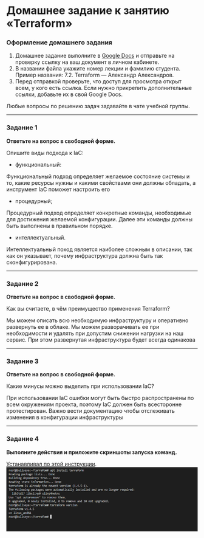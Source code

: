 # Домашнее задание к занятию «Terraform»


### Оформление домашнего задания

1. Домашнее задание выполните в [Google Docs](https://docs.google.com/) и отправьте на проверку ссылку на ваш документ в личном кабинете.  
1. В названии файла укажите номер лекции и фамилию студента. Пример названия: 7.2. Terraform — Александр Александров.
1. Перед отправкой проверьте, что доступ для просмотра открыт всем, у кого есть ссылка. Если нужно прикрепить дополнительные ссылки, добавьте их в свой Google Docs.

Любые вопросы по решению задач задавайте в чате учебной группы.

---

### Задание 1

**Ответьте на вопрос в свободной форме.**

Опишите виды подхода к IaC:

 * функциональный:

  Функциональный подход определяет желаемое состояние системы и то, какие ресурсы нужны и какими свойствами они должны обладать, а инструмент IaC поможет настроить его  

 * процедурный;

Процедурный подход определяет конкретные команды, необходимые для достижения желаемой конфигурации. Далее эти команды должны быть выполнены в правильном порядке.  

 * интеллектуальный.

 Интеллектуальный поход является наиболее сложным в описании, так как он указывает, почему инфраструктура должна быть так сконфигурирована.

---

### Задание 2

**Ответьте на вопрос в свободной форме.**

Как вы считаете, в чём преимущество применения Terraform?

Мы можем описать всю необходимую инфраструктуру и оперативно развернуть ее в облаке. Мы можем разворачивать ее при необходимости и удалять при допустим снижении нагрузки на наш сервис. При этом развернутая инфраструктура будет всегда одинакова

---

### Задание 3

**Ответьте на вопрос в свободной форме.**

Какие минусы можно выделить при использовании IaC?

При использовании IaC ошибки могут быть быстро распространены по всем окружениям проекта, поэтому IaC должен быть всесторонне протестирован.
Важно вести документацию чтобы отслеживать изменения в конфигурации инфраструктуры  
 
---

### Задание 4

**Выполните действия и приложите скриншоты запуска команд.**

[Устанавливал по этой инструкции](https://learn.hashicorp.com/tutorials/terraform/install-cli).    
![](1.png)



